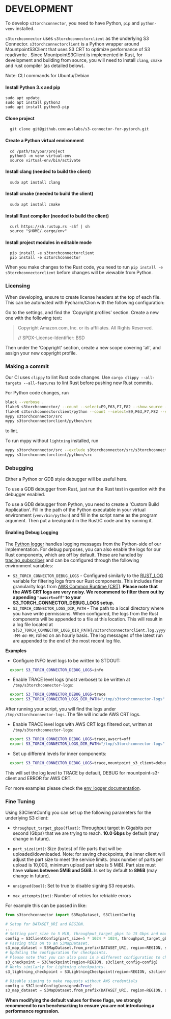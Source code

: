 # DEVELOPMENT

To develop `s3torchconnector`, you need to have Python, `pip` and `python-venv` installed. 

`s3torchconnector` uses `s3torchconnectorclient` as the underlying S3 Connector. `s3torchconnectorclient` is a 
Python wrapper around MountpointS3Client that uses S3 CRT to optimize performance of S3 read/write
.
Since MountpointS3Client is implemented in Rust, for development and building from source, you will need to install 
`clang`, `cmake` and rust compiler (as detailed below). 

Note: CLI commands for Ubuntu/Debian 
#### Install Python 3.x and pip
```shell
sudo apt update
sudo apt install python3
sudo apt install python3-pip
```
#### Clone project
```shell
  git clone git@github.com:awslabs/s3-connector-for-pytorch.git
```
#### Create  a Python virtual environment
```shell
  cd /path/to/your/project
  python3 -m venv virtual-env
  source virtual-env/bin/activate
```
#### Install clang (needed to build the client)
```shell
  sudo apt install clang
```
#### Install cmake (needed to build the client)
```shell
  sudo apt install cmake
```
#### Install Rust compiler (needed to build the client)
```shell
  curl https://sh.rustup.rs -sSf | sh
  source "$HOME/.cargo/env"
```
#### Install project modules in editable mode
```shell
  pip install -e s3torchconnectorclient
  pip install -e s3torchconnector
```


When you make changes to the Rust code, you need to run `pip install -e s3torchconnectorclient` before changes will 
be viewable from Python.


### Licensing
When developing, ensure to create license headers at the top of each file. This can be automated with Pycharm/Clion 
with the following configuration:

Go to the settings, and find the 'Copyright profiles' section. Create a new one with the following text:

> Copyright Amazon.com, Inc. or its affiliates. All Rights Reserved.
> 
> // SPDX-License-Identifier: BSD

Then under the 'Copyright' section, create a new scope covering 'all', and assign your new copyright profile.

### Making a commit

Our CI uses `clippy` to lint Rust code changes. Use `cargo clippy --all-targets --all-features` to lint Rust before
pushing new Rust commits.

For Python code changes, run 
```bash
black --verbose .
flake8 s3torchconnector/ --count --select=E9,F63,F7,F82 --show-source --statistics
flake8 s3torchconnectorclient/python --count --select=E9,F63,F7,F82 --show-source --statistics
mypy s3torchconnector/src
mypy s3torchconnectorclient/python/src
```
 to lint.

To run mypy without `lightning` installed, run
```bash
mypy s3torchconnector/src --exclude s3torchconnector/src/s3torchconnector/lightning
mypy s3torchconnectorclient/python/src
```

### Debugging

Either a Python or GDB style debugger will be useful here.

To use a GDB debugger from Rust, just run the Rust test in question with the debugger enabled.

To use a GDB debugger from Python, you need to create a 'Custom Build Application'. 
Fill in the path of the Python executable in your virtual environment (`venv/bin/python`) and fill in the script name 
as the program argument.
Then put a breakpoint in the Rust/C code and try running it.

#### Enabling Debug Logging
The [Python logger](https://docs.python.org/3/library/logging.html) handles logging messages from the Python-side 
of our implementation.
For debug purposes, you can also enable the logs for our Rust components, which are off by default. 
These are handled by [tracing_subscriber](https://docs.rs/tracing-subscriber/latest/tracing_subscriber/) and can be 
configured through the following environment variables:
- `S3_TORCH_CONNECTOR_DEBUG_LOGS` - Configured similarly to the
[RUST_LOG](https://docs.rs/env_logger/latest/env_logger/#enabling-logging) variable for
filtering logs from our Rust components. This includes finer granularity logs from 
[AWS Common Runtime (CRT)](https://docs.aws.amazon.com/sdkref/latest/guide/common-runtime.html).
**Please note that the AWS CRT logs are very noisy. We recommend to filter them out by appending `"awscrt=off"` to
your S3_TORCH_CONNECTOR_DEBUG_LOGS setup.**
- `S3_TORCH_CONNECTOR_LOGS_DIR_PATH` - The path to a local directory where you have write permissions. 
When configured, the logs from the Rust components will be appended to a file at this location. 
This will result in a log file located at 
`${S3_TORCH_CONNECTOR_LOGS_DIR_PATH}/s3torchconnectorclient.log.yyyy-MM-dd-HH`, rolled on an hourly basis. 
The log messages of the latest run are appended to the end of the most recent log file.

**Examples**
- Configure INFO level logs to be written to STDOUT:
```sh
  export S3_TORCH_CONNECTOR_DEBUG_LOGS=info
```

- Enable TRACE level logs (most verbose) to be written at `/tmp/s3torchconnector-logs`:
```sh
  export S3_TORCH_CONNECTOR_DEBUG_LOGS=trace
  export S3_TORCH_CONNECTOR_LOGS_DIR_PATH="/tmp/s3torchconnector-logs"
```
After running your script, you will find the logs under `/tmp/s3torchconnector-logs`.
The file will include AWS CRT logs. 

- Enable TRACE level logs with AWS CRT logs filtered out, written at `/tmp/s3torchconnector-logs`:
```sh
  export S3_TORCH_CONNECTOR_DEBUG_LOGS=trace,awscrt=off
  export S3_TORCH_CONNECTOR_LOGS_DIR_PATH="/tmp/s3torchconnector-logs"
```

- Set up different levels for inner components:
```sh
  export S3_TORCH_CONNECTOR_DEBUG_LOGS=trace,mountpoint_s3_client=debug,awscrt=error
```
This will set the log level to TRACE by default, DEBUG for mountpoint-s3-client and ERROR for AWS CRT.

For more examples please check the
[env_logger documentation](https://docs.rs/env_logger/latest/env_logger/#enabling-logging).

### Fine Tuning
Using S3ClientConfig you can set up the following parameters for the underlying S3 client: 
* `throughput_target_gbps(float)`: Throughput target in Gigabits per second (Gbps) that we are trying to reach.
  **10.0 Gbps** by default (may change in future).

* `part_size(int)`: Size (bytes) of file parts that will be uploaded/downloaded.
  Note: for saving checkpoints, the inner client will adjust the part size to meet the service limits.
  (max number of parts per upload is 10,000, minimum upload part size is 5 MiB).
  Part size must have **values between 5MiB and 5GiB.** Is set by default to **8MiB** (may change in future).

* `unsigned(bool)`: Set to true to disable signing S3 requests.

* `max_attempts(int)`: Number of retries for retriable errors

For example this can be passed in like: 
```py
from s3torchconnector import S3MapDataset, S3ClientConfig

# Setup for DATASET_URI and REGION.
...
# Setting part_size to 5 MiB, throughput_target_gbps to 15 Gbps and max_attempts to 5
config = S3ClientConfig(part_size=5 * 1024 * 1024, throughput_target_gbps=15, max_attempts=5)
# Passing this on to an S3MapDataset.
s3_map_dataset = S3MapDataset.from_prefix(DATASET_URI, region=REGION, s3client_config=config)
# Updating the configuration for checkpoints.
# Please note that you can also pass in a different configuration to checkpoints.
s3_checkpoint = S3Checkpoint(region=REGION, s3client_config=config)
# Works similarly for Lightning checkpoints.
s3_lightning_checkpoint = S3LightningCheckpoint(region=REGION, s3client_config=config)

# Disable signing to make requests without AWS credentials
config = S3ClientConfig(unsigned=True)
s3_map_dataset = S3MapDataset.from_prefix(DATASET_URI, region=REGION, s3client_config=config)
```

**When modifying the default values for these flags, we strongly recommend to run benchmarking to ensure you are not
introducing a performance regression.**
